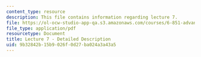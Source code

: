 ```yaml
---
content_type: resource
description: This file contains information regarding lecture 7.
file: https://ol-ocw-studio-app-qa.s3.amazonaws.com/courses/6-851-advanced-data-structures-spring-2012/9b32842b15b9026f0d27ba024a3a43a5_MIT6_851S12_Lecture7.pdf
file_type: application/pdf
resourcetype: Document
title: Lecture 7 - Detailed Description
uid: 9b32842b-15b9-026f-0d27-ba024a3a43a5
---
```

